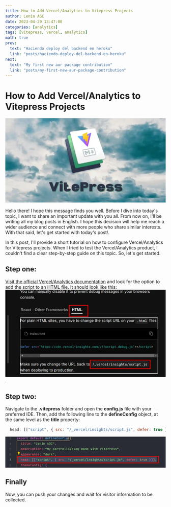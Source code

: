 ```yaml
---
title: How to Add Vercel/Analytics to Vitepress Projects
author: Lenin AGC
date: 2023-04-29 13:47:00
categories: [analytics]
tags: [vitepress, vercel, analytics]
math: true
prev:
  text: "Haciendo deploy del backend en heroku"
  link: "posts/haciendo-deploy-del-backend-en-heroku"
next:
  text: "My first new aur package contribution"
  link: "posts/my-first-new-aur-package-contribution"
---
```

# How to Add Vercel/Analytics to Vitepress Projects
![vitepress logo with clouds](/assets/img_posts/post9_img0.webp)

Hello there! I hope this message finds you well. Before I dive into today's topic, I want to share an important update with you all. From now on, I'll be writing all my blog posts in English. I hope this decision will help me reach a wider audience and connect with more people who share similar interests. With that said, let's get started with today's post!.

In this post, I'll provide a short tutorial on how to configure Vercel/Analytics for Vitepress projects. When I tried to test the Vercel/Analytics product, I couldn't find a clear step-by-step guide on this topic. So, let's get started.

## Step one:
[Visit the official Vercel/Analytics documentation](https://vercel.com/docs/concepts/analytics/package) and look for the option to add the script to an HTML file. It should look like this: 
![verce documentation image example](/assets/img_posts/post9_img1.webp).

## Step two:
Navigate to the **.vitepress** folder and open the **config.js** file with your preferred IDE. Then, add the following line to the **defineConfig** object, at the same level as the **title** property:

```javascript
  head: [["script", { src: "/_vercel/insights/script.js", defer: true }]],
```
![configuration image example](/assets/img_posts/post9_img2.webp)

## Finally
Now, you can push your changes and wait for visitor information to be collected.
